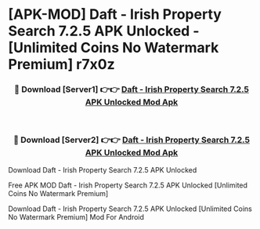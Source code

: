 # [APK-MOD] Daft - Irish Property Search 7.2.5 APK Unlocked - [Unlimited Coins No Watermark Premium] r7x0z



<div align="center">
<h3>🔴 Download [Server1] 👉👉 <a href="https://momento.my/?title=Daft_-_Irish_Property_Search_7.2.5_APK_Unlocked">Daft - Irish Property Search 7.2.5 APK Unlocked Mod Apk</a></h3><br>

<h3>🔴 Download [Server2] 👉👉 <a href="https://momento.my/?title=Daft_-_Irish_Property_Search_7.2.5_APK_Unlocked">Daft - Irish Property Search 7.2.5 APK Unlocked Mod Apk</a></h3>
</div>



Download Daft - Irish Property Search 7.2.5 APK Unlocked 

Free APK MOD Daft - Irish Property Search 7.2.5 APK Unlocked [Unlimited Coins No Watermark Premium]

Download Daft - Irish Property Search 7.2.5 APK Unlocked [Unlimited Coins No Watermark Premium] Mod For Android
